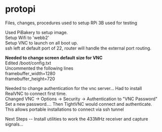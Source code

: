 # protopi
Files, changes, procedures used to setup RPi 3B used for testing  

Used PiBakery to setup image.  
Setup Wifi to 'webb2'  
Setup VNC to launch on all boot up.  
ssh left at default port of 22, router will handle the external port routing.  

**Needed to change screen default size for VNC**  
Edited /boot/config.txt  
Uncommented the following lines  
framebuffer_width=1280  
framebuffer_height=720  

Needed to change authentication for the vnc server... Had to install RealVNC to connect first time.  
Changed VNC -> Options -> Security -> Authentication to "VNC Password"  
Set a new password....  Then TightVNC would connect and authenticate.  
This allows portable installations to connect via ssh tunnel  

Next Steps -- Install utilities to work the 433MHz receiver and capture signals...  
